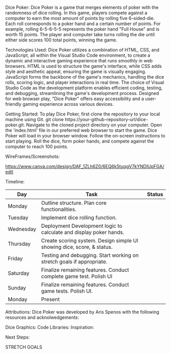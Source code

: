 Dice Poker: Dice Poker is a game that merges elements of poker with the randomness of dice rolling. In this game, players compete against a computer to earn the most amount of points by rolling five 6-sided-die. Each roll corresponds to a poker hand and a certain number of points. For example, rolling 6-5-6-5-5 represents the poker hand "Full House" and is worth 15 points. The player and computer take turns rolling the die until either side scores 100 total points, winning the game.   

Technologies Used: Dice Poker utilizes a combination of HTML, CSS, and JavaScript, all within the Visual Studio Code environment, to create a dynamic and interactive gaming experience that runs smoothly in web browsers. HTML is used to structure the game's interface, while CSS adds style and aesthetic appeal, ensuring the game is visually engaging. JavaScript forms the backbone of the game's mechanics, handling the dice rolls, scoring logic, and player interactions in real time. The choice of Visual Studio Code as the development platform enables efficient coding, testing, and debugging, streamlining the game's development process. Designed for web browser play, "Dice Poker" offers easy accessibility and a user-friendly gaming experience across various devices.

Getting Started: To play Dice Poker, first clone the repository to your local machine using Git. git clone https://your-github-repository-url/dice-poker.git. Navigate to the cloned project directory on your computer. Open the 'index.html' file in our preferred web browser to start the game. Dice Poker will load in your browser window. Follow the on-screen instructions to start playing.  Roll the dice, form poker hands, and compete against the computer to reach 100 points. 

WireFrames/Screenshots:

https://www.canva.com/design/DAF_1ZLh6Z0/6EQ6k5tuqgV7kYNDlUpFGA/edit

Timeline:

| Day       | Task                                                                    | Status |
|-----------|-------------------------------------------------------------------------|--------|
| Monday    | Outline structure. Plan core functionalities.                           |        |
| Tuesday   | Implement dice rolling function.                                        |        |
| Wednesday | Deployment Development logic to calculate and display poker hands.      |        |
| Thursday  | Create scoring system. Design simple UI showing dice, score, & status.  |        |
| Friday    | Testing and debugging. Start working on stretch goals if appropriate.   |        |
| Saturday  | Finalize remaining features. Conduct complete game test. Polish UI      |        |
| Sunday    | Finalize remaining features. Conduct game tests. Polish UI.             |        |
| Monday    | Present                                                                 |        |

Attributions: Dice Poker was developed by Aris Spenos with the following resources and acknolwedgements: 

Dice Graphics:
Code Libraries:
Inspiration: 

Next Steps: 

STRETCH GOALS 